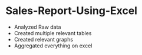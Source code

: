 # Sales-Report-Using-Excel
- Analyzed Raw data
- Created multiple relevant tables
- Created relevant graphs
- Aggregated everything on excel
